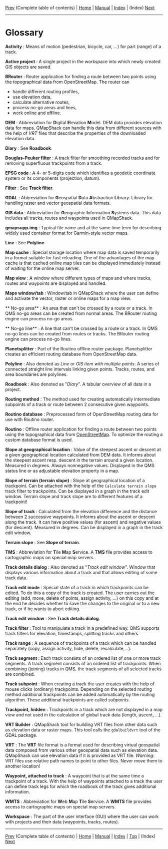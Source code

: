 [Prev](AxAdvToc) (Complete table of contents) | [Home](Home) | [Manual](DocMain) | [Index](AxAdvIndex) | (Index) [Next](AxAdvIndex)
- - -

# Glossary

**Activity**
: Means of motion (pedestrian, bicycle, car, ...) for part (range) of a track.

**Active project**
: A single project in the workspace into which newly created GIS objects are saved.

**BRouter**
: Router application for finding a route between two points using the topographical data from OpenStreetMap. The router can

* handle different routing profiles,  
* use elevation data,
* calculate alternative routes,
* process no-go areas and lines,
* work online and offline.
  
**DEM**
: Abbreviation for **D**igital **E**levation **M**odel. DEM data provides elevation data for maps.
  QMapShack can handle this data from different sources with the help of _VRT_ files that describe the properties of
  the downloaded elevation data.

**Diary**
: See __Roadbook__.

**Douglas-Peuker filter**
: A track filter for smoothing recorded tracks and for removing superfluous trackpoints from a track.

**EPSG code**
: A 4- or 5-digits code which identifies a geodetic coordinate system or its components (projection, datum). 

**Filter**
: See __Track filter__.

**GDAL**
: Abbreviation for **G**eospatial **D**ata **A**bstraction **L**ibrary. Library for handling raster and vector geospatial data formats.

**GIS data**
: Abbreviation for **G**eographic **I**nformation **S**ystems data.  This data includes all tracks, routes and
  waypoints used in QMapShack.

**gmapsupp.img**
: Typical file name and at the same time term for describing widely used container format for Garmin-style vector maps.

**Line**
: See __Polyline__.

**Map cache**
: Special storage location where map data is saved temporarily in a format suitable for fast reloading. One of the
advantages of the map cache is that cached online map tiles can be displayed immediately instead of waiting for the online
map server.

**Map view**
: A window where different types of maps and where tracks, routes and waypoints are displayed and handled.

**Maps window/tab**
: Window/tab in QMapShack where the user can define and activate the vector, raster or online maps for a map view.

** No-go area**
: An area that can't be crossed by a route or a track. In QMS no-go areas can be created from normal areas. The BRouter routing engine can process no-go areas.

** No-go line**
: A line that can't be crossed by a route or a track. In QMS no-go lines can be created from routes or tracks. The BRouter routing engine can process no-go lines.

**Planetsplitter**
: Part of the Routino offline router package. Planetsplitter creates an efficient routing database from OpenStreetMap data.

**Polyline**
: Also denoted as _Line_ or _GIS item with multiple points_. A series of connected straight line intervals linking
given points. Tracks, routes, and area boundaries are polylines.

**Roadbook**
: Also denoted as "_Diary_". A tabular overview of all data in a project.

**Routing method**
: The method used for creating automatically intermediate subpoints of a track or route between 2 consecutive given
  waypoints.

**Routino database**
: Preprocessed form of OpenStreetMap routing data for use with Routino router.

**Routino**
: Offline router application for finding a route between two points using the topographical data from
[OpenStreetMap](http://www.OpenStreetMap.org). To optimize the routing a custom database format is used.

**Slope at geographical location**
: Value of the steepest ascent or descent at a given geographical location calculated from DEM data. It informs about the steepest ascent resp. descent in the terrain
around a given location.
Measured in degrees. Always nonnegative values. Displayed in the QMS status line
or as adjustable elevation property in a map.

**Slope of terrain (terrain slope)**
: Slope at geographical location of a trackpoint. Can be attached with the help of the `Calculate terrain slope` track filter to trackpoints. 
Can be displayed in a graph in the track edit window. Terrain slope and track slope are to different features of a trackpoint!

**Slope of track**
: Calculated from the elevation difference and the distance between 2 successive waypoints. It informs about the ascent or descent along the track.
It can have positive values (for ascent) and negative values (for descent).
Measured in degrees. Can be displayed in a graph in the track edit window.

**Terrain slope**
: See __Slope of terrain__.

**TMS**
: Abbreviation for **T**ile **M**ap **S**ervice. A **TMS** file provides access to cartographic maps
  on special map servers.

**Track details dialog**
: Also denoted as "_Track edit window_". Window that displays various information about a track and that allows editing
of some track data.

**Track edit mode**
: Special state of a track in which trackpoints can be edited. To do this a copy of the track is created. The user carries out the editing
  (add, move, delete of points, assign activity, ...) on this copy and at the end he decides whether to save the changes to the original or
  to a new track, or if he wants to abort editing.

**Track edit window**
: See __Track details dialog__.

**Track filter**
: Tool to manipulate a track in a predefined way. QMS supports track filters for elevation, timestamps, splitting tracks and
  others.

**Track range**
: A sequence of trackpoints of a track which can be handled separately (copy, assign activity, hide,
  delete, recalculate,...).

**Track segment**
: Each track consists of an ordered list of one or more track segments. A track segment consists of an ordered
  list of trackpoints.
  When combining (joining) tracks in QMS, the track segments of all selected tracks are combined.

**Track subpoint**
: When creating a track the user creates with the help of mouse clicks (ordinary) trackpoints. Depending on the selected
  routing method
  additional trackpoints can be added automatically by the routing algorithm. These additional trackpoints are
  called _subpoints_.

**Trackpoint, hidden**
: Trackpoints in a track which are not displayed in a map view and not used in the calculation of global track data
  (length, ascent, ...).

**VRT Builder**
: QMapShack tool for building VRT files from other data such as elevation data or raster maps. This tool calls the
`gdalbuildvrt` tool of the GDAL package.

**VRT**
: The __VRT__ file format is a format used for describing virtual geospatial data composed from various
  other geospatial data such as elevation data. QMapShack can use elevation data if it is provided as VRT file.
  _Warning:_ VRT files use relative path names to point to other files. Never move them to another location!

**Waypoint, attached to track**
: A waypoint that is at the same time a trackpoint of a track. With the help of waypoints attached to a track the user
  can define track legs for which the roadbook of the track gives additional information.

**WMTS**
: Abbreviation for **W**eb **M**ap **T**ile **S**ervice. A __WMTS__ file provides access to cartographic maps
  on special map servers.

**Workspace**
: The part of the user interface (GUI) where the user can work with projects and their data (waypoints, tracks, routes).


- - -
[Prev](AxAdvToc) (Complete table of contents) | [Home](Home) | [Manual](DocMain) | [Index](AxAdvIndex) | [Top](#) | (Index) [Next](AxAdvIndex)
